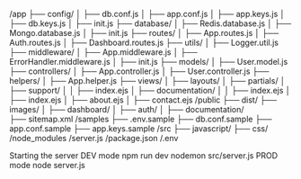 /app
├── config/
│   ├── db.conf.js
│   ├── app.conf.js
│   ├── app.keys.js
│   ├── db.keys.js
│   ├── init.js
├── database/
│   ├── Redis.database.js
│   ├── Mongo.database.js
│   ├── init.js
├── routes/
│   ├── App.routes.js
│   ├── Auth.routes.js
│   ├── Dashboard.routes.js
├── utils/
│   ├── Logger.util.js
├── middleware/
│   ├── App.middleware.js
│   ├── ErrorHandler.middleware.js
│   ├── init.js
├── models/
│   ├── User.model.js
├── controllers/
│   ├── App.controller.js
│   ├── User.controller.js
├── helpers/
│   ├── App.helper.js
├── views/
│   ├── layouts/
│   ├── partials/
│   ├── support/
│   │   ├── index.ejs
│   ├── documentation/
│   │   ├── index.ejs
│   ├── index.ejs
│   ├── about.ejs
│   ├── contact.ejs
/public
├── dist/
├── images/
│   ├── dashboard/
│   ├── auth/
│   ├── documentation/      
├── sitemap.xml
/samples
├── .env.sample
├── db.conf.sample
├── app.conf.sample
├── app.keys.sample
/src
├── javascript/
├── css/
/node_modules
/server.js
/package.json
/.env


Starting the server
DEV mode
npm run dev
nodemon src/server.js
PROD mode
node server.js